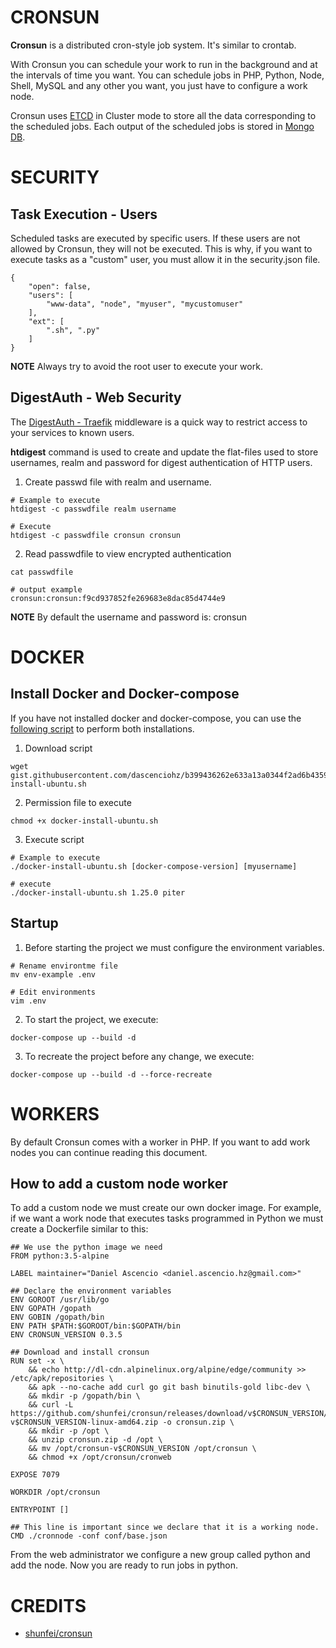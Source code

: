 # CRONSUN

**Cronsun** is a distributed cron-style job system. It's similar to crontab.

With Cronsun you can schedule your work to run in the background and at the intervals of time you want. You can schedule jobs in PHP, Python, Node, Shell, MySQL and any other you want, you just have to configure a work node.

Cronsun uses [ETCD](https://github.com/etcd-io/etcd) in Cluster mode to store all the data corresponding to the scheduled jobs. Each output of the scheduled jobs is stored in [Mongo DB](https://www.mongodb.com/es).

# SECURITY

## Task Execution - Users

Scheduled tasks are executed by specific users. If these users are not allowed by Cronsun, they will not be executed.
This is why, if you want to execute tasks as a "custom" user, you must allow it in the security.json file.

```
{
    "open": false,
    "users": [
        "www-data", "node", "myuser", "mycustomuser"
    ],
    "ext": [
        ".sh", ".py"
    ]
}
```

**NOTE** Always try to avoid the root user to execute your work.


## DigestAuth - Web Security
The [DigestAuth - Traefik](https://docs.traefik.io/middlewares/digestauth) middleware is a quick way to restrict access to your services to known users.

**htdigest** command is used to create and update the flat-files used to store usernames, realm and password for digest authentication of HTTP users.

1. Create passwd file with realm and username.

```
# Example to execute
htdigest -c passwdfile realm username

# Execute
htdigest -c passwdfile cronsun cronsun
```

2. Read passwdfile to view encrypted authentication

```
cat passwdfile

# output example
cronsun:cronsun:f9cd937852fe269683e8dac85d4744e9
```

**NOTE** By default the username and password is: cronsun

# DOCKER

## Install Docker and Docker-compose
If you have not installed docker and docker-compose, you can use the [following script](https://gist.githubusercontent.com/dascenciohz/b399436262e633a13a0344f2ad6b4359/raw/10910937fc8d11e1d8e20127d35d9ce15767eb5a/docker-install-ubuntu.sh) to perform both installations.

1. Download script

```
wget gist.githubusercontent.com/dascenciohz/b399436262e633a13a0344f2ad6b4359/raw/10910937fc8d11e1d8e20127d35d9ce15767eb5a/docker-install-ubuntu.sh
```

2. Permission file to execute

```
chmod +x docker-install-ubuntu.sh
```

3. Execute script

```
# Example to execute
./docker-install-ubuntu.sh [docker-compose-version] [myusername]

# execute
./docker-install-ubuntu.sh 1.25.0 piter
```

## Startup

1. Before starting the project we must configure the environment variables.

```
# Rename environtme file
mv env-example .env

# Edit environments
vim .env
```

2. To start the project, we execute:

```
docker-compose up --build -d
```

3. To recreate the project before any change, we execute:

```
docker-compose up --build -d --force-recreate
```

# WORKERS

By default Cronsun comes with a worker in PHP. If you want to add work nodes you can continue reading this document.

## How to add a custom node worker

To add a custom node we must create our own docker image. For example, if we want a work node that executes tasks programmed in Python we must create a Dockerfile similar to this:

```
## We use the python image we need
FROM python:3.5-alpine

LABEL maintainer="Daniel Ascencio <daniel.ascencio.hz@gmail.com>"

## Declare the environment variables
ENV GOROOT /usr/lib/go
ENV GOPATH /gopath
ENV GOBIN /gopath/bin
ENV PATH $PATH:$GOROOT/bin:$GOPATH/bin
ENV CRONSUN_VERSION 0.3.5

## Download and install cronsun
RUN set -x \
    && echo http://dl-cdn.alpinelinux.org/alpine/edge/community >> /etc/apk/repositories \
    && apk --no-cache add curl go git bash binutils-gold libc-dev \
    && mkdir -p /gopath/bin \
    && curl -L https://github.com/shunfei/cronsun/releases/download/v$CRONSUN_VERSION/cronsun-v$CRONSUN_VERSION-linux-amd64.zip -o cronsun.zip \
    && mkdir -p /opt \
    && unzip cronsun.zip -d /opt \
    && mv /opt/cronsun-v$CRONSUN_VERSION /opt/cronsun \
    && chmod +x /opt/cronsun/cronweb

EXPOSE 7079

WORKDIR /opt/cronsun

ENTRYPOINT []

## This line is important since we declare that it is a working node.
CMD ./cronnode -conf conf/base.json
```

From the web administrator we configure a new group called python and add the node.
Now you are ready to run jobs in python.

# CREDITS

- [shunfei/cronsun](https://github.com/shunfei/cronsun)